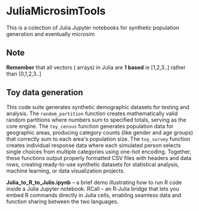 # JuliaMicrosimTools
This is a colection of  Julia Jupyter notebooks for synthetic population generation and eventually microsim

## Note
**Remember** that all vectors ( arrays) in Julia are **1 based** ie [1,2,3..] rather than [0,1,2,3..]

## Toy data generation

This code suite generates synthetic demographic datasets for testing and analysis. The `random_partition` function creates mathematically valid random partitions where numbers sum to specified totals, serving as the core engine. The `toy_census` function generates population data for geographic areas, producing category counts (like gender and age groups) that correctly sum to each area's population size. The `toy_survey` function creates individual response data where each simulated person selects single choices from multiple categories using one-hot encoding. Together, these functions output properly formatted CSV files with headers and data rows, creating ready-to-use synthetic datasets for statistical analysis, machine learning, or data visualization projects.


**Julia_to_R_to_Julis.ipynb** – a brief demo illustrating how to run R code inside a Julia Jupyter notebook.
RCall – an R‑Julia bridge that lets you embed R commands directly in Julia cells, enabling seamless data and function sharing between the two languages.
